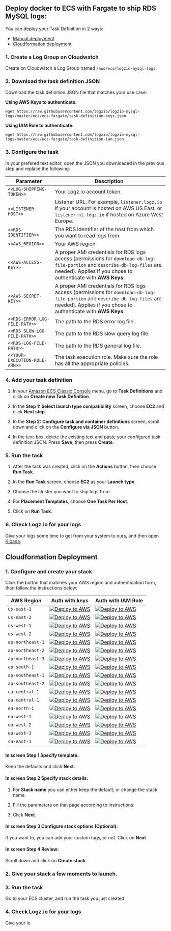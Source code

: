 ## Deploy docker to ECS with Fargate to ship RDS MySQL logs:

You can deploy your Task Definition in 2 ways:
- [Manual deployment](#Manual-deployment)
- [Cloudformation deployment](#Cloudformation-deployment)

### 1. Create a Log Group on Cloudwatch

Create on Cloudwatch a Log Group named `/aws/ecs/logzio-mysql-logs`.

### 2. Download the task definition JSON

Download the task definition JSON file that matches your use case:

**Using AWS Keys to authenticate:**

```shell
wget https://raw.githubusercontent.com/logzio/logzio-mysql-logs/master/ecs/ecs-fargate/task-definition-keys.json
```

**Using IAM Role to authenticate:**

```shell
wget https://raw.githubusercontent.com/logzio/logzio-mysql-logs/master/ecs/ecs-fargate/task-definition-iam.json
```

### 3. Configure the task

In your prefered text editor, open the JSON you downloaded in the previous step and replace the following:

| Parameter | Description |
|---|---|
| `<<LOG-SHIPPING-TOKEN>>` | Your Logz.io account token. |
| `<<LISTENER-HOST>>` | Listener URL. For example, `listener.logz.io` if your account is hosted on AWS US East, or `listener-nl.logz.io` if hosted on Azure West Europe. |
| `<<RDS-IDENTIFIER>>` | The RDS identifier of the host from which you want to read logs from. |
| `<<AWS_REGION>>` | Your AWS region |
| `<<AWS-ACCESS-KEY>>` | A proper AMI credentials for RDS logs access (permissions for `download-db-log-file-portion` and `describe-db-log-files` are needed). Applies if you chose to authenticate with **AWS Keys**. |
| `<<AWS-SECRET-KEY>>` | A proper AMI credentials for RDS logs access (permissions for `download-db-log-file-portion` and `describe-db-log-files` are needed). Applies if you chose to authenticate with **AWS Keys**. |
| `<<RDS-ERROR-LOG-FILE-PATH>>` | The path to the RDS error log file. |
| `<<RDS-SLOW-LOG-FILE-PATH>>` | The path to the RDS slow query log file. |
| `<<RDS-LOG-FILE-PATH>>` | The path to the RDS general log file. |
| `<<YOUR-EXECUTION-ROLE-ARN>>` | The task execution role. Make sure the role has all the appropriate policies. |

### 4. Add your task definition

1. In your [Amazon ECS Classic Console](https://console.aws.amazon.com/ecs/) menu, go to **Task Definitions** and click on **Create new Task Definition**.

2. In the **Step 1: Select launch type compatibility** screen, choose **EC2** and click **Next step**.

3. In the **Step 2: Configure task and container definitions** screen, scroll down and click on the **Configure via JSON** button.

4. In the text-box, delete the existing text and paste your configured task definition JSON. Press **Save**, then press **Create**.

### 5. Run the task

1. After the task was created, click on the **Actions** button, then choose **Run Task**.

2. In the **Run Task** screen, choose **EC2** as your **Launch type**.

3. Choose the cluster you want to ship logs from.

4. For **Placement Templates**, choose **One Task Per Host**.

5. Click on **Run Task**.

### 6. Check Logz.io for your logs

Give your logs some time to get from your system to ours, and then open [Kibana](https://app.logz.io/#/dashboard/kibana).

## Cloudformation Deployment

### 1. Configure and create your stack

Click the button that matches your AWS region and authentication form, then follow the instructions below:

| AWS Region       | Auth with keys                                                                                                                                                                                                                                                                                                                                                   | Auth with IAM Role                                                                                                                                                                                                                                                                                                                                              |
|------------------|------------------------------------------------------------------------------------------------------------------------------------------------------------------------------------------------------------------------------------------------------------------------------------------------------------------------------------------------------------------|-----------------------------------------------------------------------------------------------------------------------------------------------------------------------------------------------------------------------------------------------------------------------------------------------------------------------------------------------------------------|
| `us-east-1`      | [![Deploy to AWS](https://dytvr9ot2sszz.cloudfront.net/logz-docs/lights/LightS-button.png)](https://console.aws.amazon.com/cloudformation/home?region=us-east-1#/stacks/create/template?templateURL=https://logzio-aws-integrations-us-east-1.s3.amazonaws.com/logzio-mysql-logs/1.0.0/ecs/fargate/sam-template-keys.yaml&stackName=logzio-mysql-logs)           | [![Deploy to AWS](https://dytvr9ot2sszz.cloudfront.net/logz-docs/lights/LightS-button.png)](https://console.aws.amazon.com/cloudformation/home?region=us-east-1#/stacks/create/template?templateURL=https://logzio-aws-integrations-us-east-1.s3.amazonaws.com/logzio-mysql-logs/1.0.0/ecs/fargate/sam-template-iam.yaml&stackName=logzio-mysql-logs)           | 
| `us-east-2`      | [![Deploy to AWS](https://dytvr9ot2sszz.cloudfront.net/logz-docs/lights/LightS-button.png)](https://console.aws.amazon.com/cloudformation/home?region=us-east-2#/stacks/create/template?templateURL=https://logzio-aws-integrations-us-east-2.s3.amazonaws.com/logzio-mysql-logs/1.0.0/ecs/fargate/sam-template-keys.yaml&stackName=logzio-mysql-logs)           | [![Deploy to AWS](https://dytvr9ot2sszz.cloudfront.net/logz-docs/lights/LightS-button.png)](https://console.aws.amazon.com/cloudformation/home?region=us-east-2#/stacks/create/template?templateURL=https://logzio-aws-integrations-us-east-2.s3.amazonaws.com/logzio-mysql-logs/1.0.0/ecs/fargate/sam-template-iam.yaml&stackName=logzio-mysql-logs)           |
| `us-west-1`      | [![Deploy to AWS](https://dytvr9ot2sszz.cloudfront.net/logz-docs/lights/LightS-button.png)](https://console.aws.amazon.com/cloudformation/home?region=us-west-1#/stacks/create/template?templateURL=https://logzio-aws-integrations-us-west-1.s3.amazonaws.com/logzio-mysql-logs/1.0.0/ecs/fargate/sam-template-keys.yaml&stackName=logzio-mysql-logs)           | [![Deploy to AWS](https://dytvr9ot2sszz.cloudfront.net/logz-docs/lights/LightS-button.png)](https://console.aws.amazon.com/cloudformation/home?region=us-west-1#/stacks/create/template?templateURL=https://logzio-aws-integrations-us-west-1.s3.amazonaws.com/logzio-mysql-logs/1.0.0/ecs/fargate/sam-template-iam.yaml&stackName=logzio-mysql-logs)           |
| `us-west-2`      | [![Deploy to AWS](https://dytvr9ot2sszz.cloudfront.net/logz-docs/lights/LightS-button.png)](https://console.aws.amazon.com/cloudformation/home?region=us-west-2#/stacks/create/template?templateURL=https://logzio-aws-integrations-us-west-2.s3.amazonaws.com/logzio-mysql-logs/1.0.0/ecs/fargate/sam-template-keys.yaml&stackName=logzio-mysql-logs)           | [![Deploy to AWS](https://dytvr9ot2sszz.cloudfront.net/logz-docs/lights/LightS-button.png)](https://console.aws.amazon.com/cloudformation/home?region=us-west-2#/stacks/create/template?templateURL=https://logzio-aws-integrations-us-west-2.s3.amazonaws.com/logzio-mysql-logs/1.0.0/ecs/fargate/sam-template-iam.yaml&stackName=logzio-mysql-logs)           |
| `ap-northeast-1` | [![Deploy to AWS](https://dytvr9ot2sszz.cloudfront.net/logz-docs/lights/LightS-button.png)](https://console.aws.amazon.com/cloudformation/home?region=ap-northeast-1#/stacks/create/template?templateURL=https://logzio-aws-integrations-ap-northeast-1.s3.amazonaws.com/logzio-mysql-logs/1.0.0/ecs/fargate/sam-template-keys.yaml&stackName=logzio-mysql-logs) | [![Deploy to AWS](https://dytvr9ot2sszz.cloudfront.net/logz-docs/lights/LightS-button.png)](https://console.aws.amazon.com/cloudformation/home?region=ap-northeast-1#/stacks/create/template?templateURL=https://logzio-aws-integrations-ap-northeast-1.s3.amazonaws.com/logzio-mysql-logs/1.0.0/ecs/fargate/sam-template-iam.yaml&stackName=logzio-mysql-logs) |
| `ap-northeast-2` | [![Deploy to AWS](https://dytvr9ot2sszz.cloudfront.net/logz-docs/lights/LightS-button.png)](https://console.aws.amazon.com/cloudformation/home?region=ap-northeast-2#/stacks/create/template?templateURL=https://logzio-aws-integrations-ap-northeast-2.s3.amazonaws.com/logzio-mysql-logs/1.0.0/ecs/fargate/sam-template-keys.yaml&stackName=logzio-mysql-logs) | [![Deploy to AWS](https://dytvr9ot2sszz.cloudfront.net/logz-docs/lights/LightS-button.png)](https://console.aws.amazon.com/cloudformation/home?region=ap-northeast-2#/stacks/create/template?templateURL=https://logzio-aws-integrations-ap-northeast-2.s3.amazonaws.com/logzio-mysql-logs/1.0.0/ecs/fargate/sam-template-iam.yaml&stackName=logzio-mysql-logs) |
| `ap-northeast-3` | [![Deploy to AWS](https://dytvr9ot2sszz.cloudfront.net/logz-docs/lights/LightS-button.png)](https://console.aws.amazon.com/cloudformation/home?region=ap-northeast-3#/stacks/create/template?templateURL=https://logzio-aws-integrations-ap-northeast-3.s3.amazonaws.com/logzio-mysql-logs/1.0.0/ecs/fargate/sam-template-keys.yaml&stackName=logzio-mysql-logs) | [![Deploy to AWS](https://dytvr9ot2sszz.cloudfront.net/logz-docs/lights/LightS-button.png)](https://console.aws.amazon.com/cloudformation/home?region=ap-northeast-3#/stacks/create/template?templateURL=https://logzio-aws-integrations-ap-northeast-3.s3.amazonaws.com/logzio-mysql-logs/1.0.0/ecs/fargate/sam-template-iam.yaml&stackName=logzio-mysql-logs) |
| `ap-south-1`     | [![Deploy to AWS](https://dytvr9ot2sszz.cloudfront.net/logz-docs/lights/LightS-button.png)](https://console.aws.amazon.com/cloudformation/home?region=ap-south-1#/stacks/create/template?templateURL=https://logzio-aws-integrations-ap-south-1.s3.amazonaws.com/logzio-mysql-logs/1.0.0/ecs/fargate/sam-template-keys.yaml&stackName=logzio-mysql-logs)         | [![Deploy to AWS](https://dytvr9ot2sszz.cloudfront.net/logz-docs/lights/LightS-button.png)](https://console.aws.amazon.com/cloudformation/home?region=ap-south-1#/stacks/create/template?templateURL=https://logzio-aws-integrations-ap-south-1.s3.amazonaws.com/logzio-mysql-logs/1.0.0/ecs/fargate/sam-template-iam.yaml&stackName=logzio-mysql-logs)         |
| `ap-southeast-1` | [![Deploy to AWS](https://dytvr9ot2sszz.cloudfront.net/logz-docs/lights/LightS-button.png)](https://console.aws.amazon.com/cloudformation/home?region=ap-southeast-1#/stacks/create/template?templateURL=https://logzio-aws-integrations-ap-southeast-1.s3.amazonaws.com/logzio-mysql-logs/1.0.0/ecs/fargate/sam-template-keys.yaml&stackName=logzio-mysql-logs) | [![Deploy to AWS](https://dytvr9ot2sszz.cloudfront.net/logz-docs/lights/LightS-button.png)](https://console.aws.amazon.com/cloudformation/home?region=ap-southeast-1#/stacks/create/template?templateURL=https://logzio-aws-integrations-ap-southeast-1.s3.amazonaws.com/logzio-mysql-logs/1.0.0/ecs/fargate/sam-template-iam.yaml&stackName=logzio-mysql-logs) |
| `ap-southeast-2` | [![Deploy to AWS](https://dytvr9ot2sszz.cloudfront.net/logz-docs/lights/LightS-button.png)](https://console.aws.amazon.com/cloudformation/home?region=ap-southeast-2#/stacks/create/template?templateURL=https://logzio-aws-integrations-ap-southeast-2.s3.amazonaws.com/logzio-mysql-logs/1.0.0/ecs/fargate/sam-template-keys.yaml&stackName=logzio-mysql-logs) | [![Deploy to AWS](https://dytvr9ot2sszz.cloudfront.net/logz-docs/lights/LightS-button.png)](https://console.aws.amazon.com/cloudformation/home?region=ap-southeast-2#/stacks/create/template?templateURL=https://logzio-aws-integrations-ap-southeast-2.s3.amazonaws.com/logzio-mysql-logs/1.0.0/ecs/fargate/sam-template-iam.yaml&stackName=logzio-mysql-logs) |
| `ca-central-1`   | [![Deploy to AWS](https://dytvr9ot2sszz.cloudfront.net/logz-docs/lights/LightS-button.png)](https://console.aws.amazon.com/cloudformation/home?region=ca-central-1#/stacks/create/template?templateURL=https://logzio-aws-integrations-ca-central-1.s3.amazonaws.com/logzio-mysql-logs/1.0.0/ecs/fargate/sam-template-keys.yaml&stackName=logzio-mysql-logs)     | [![Deploy to AWS](https://dytvr9ot2sszz.cloudfront.net/logz-docs/lights/LightS-button.png)](https://console.aws.amazon.com/cloudformation/home?region=ca-central-1#/stacks/create/template?templateURL=https://logzio-aws-integrations-ca-central-1.s3.amazonaws.com/logzio-mysql-logs/1.0.0/ecs/fargate/sam-template-iam.yaml&stackName=logzio-mysql-logs)     |
| `eu-central-1`   | [![Deploy to AWS](https://dytvr9ot2sszz.cloudfront.net/logz-docs/lights/LightS-button.png)](https://console.aws.amazon.com/cloudformation/home?region=eu-central-1#/stacks/create/template?templateURL=https://logzio-aws-integrations-eu-central-1.s3.amazonaws.com/logzio-mysql-logs/1.0.0/ecs/fargate/sam-template-keys.yaml&stackName=logzio-mysql-logs)     | [![Deploy to AWS](https://dytvr9ot2sszz.cloudfront.net/logz-docs/lights/LightS-button.png)](https://console.aws.amazon.com/cloudformation/home?region=eu-central-1#/stacks/create/template?templateURL=https://logzio-aws-integrations-eu-central-1.s3.amazonaws.com/logzio-mysql-logs/1.0.0/ecs/fargate/sam-template-iam.yaml&stackName=logzio-mysql-logs)     |
| `eu-north-1`     | [![Deploy to AWS](https://dytvr9ot2sszz.cloudfront.net/logz-docs/lights/LightS-button.png)](https://console.aws.amazon.com/cloudformation/home?region=eu-north-1#/stacks/create/template?templateURL=https://logzio-aws-integrations-eu-north-1.s3.amazonaws.com/logzio-mysql-logs/1.0.0/ecs/fargate/sam-template-keys.yaml&stackName=logzio-mysql-logs)         | [![Deploy to AWS](https://dytvr9ot2sszz.cloudfront.net/logz-docs/lights/LightS-button.png)](https://console.aws.amazon.com/cloudformation/home?region=eu-north-1#/stacks/create/template?templateURL=https://logzio-aws-integrations-eu-north-1.s3.amazonaws.com/logzio-mysql-logs/1.0.0/ecs/fargate/sam-template-iam.yaml&stackName=logzio-mysql-logs)         |
| `eu-west-1`      | [![Deploy to AWS](https://dytvr9ot2sszz.cloudfront.net/logz-docs/lights/LightS-button.png)](https://console.aws.amazon.com/cloudformation/home?region=eu-west-1#/stacks/create/template?templateURL=https://logzio-aws-integrations-eu-west-1.s3.amazonaws.com/logzio-mysql-logs/1.0.0/ecs/fargate/sam-template-keys.yaml&stackName=logzio-mysql-logs)           | [![Deploy to AWS](https://dytvr9ot2sszz.cloudfront.net/logz-docs/lights/LightS-button.png)](https://console.aws.amazon.com/cloudformation/home?region=eu-west-1#/stacks/create/template?templateURL=https://logzio-aws-integrations-eu-west-1.s3.amazonaws.com/logzio-mysql-logs/1.0.0/ecs/fargate/sam-template-iam.yaml&stackName=logzio-mysql-logs)           |
| `eu-west-2`      | [![Deploy to AWS](https://dytvr9ot2sszz.cloudfront.net/logz-docs/lights/LightS-button.png)](https://console.aws.amazon.com/cloudformation/home?region=eu-west-2#/stacks/create/template?templateURL=https://logzio-aws-integrations-eu-west-2.s3.amazonaws.com/logzio-mysql-logs/1.0.0/ecs/fargate/sam-template-keys.yaml&stackName=logzio-mysql-logs)           | [![Deploy to AWS](https://dytvr9ot2sszz.cloudfront.net/logz-docs/lights/LightS-button.png)](https://console.aws.amazon.com/cloudformation/home?region=eu-west-2#/stacks/create/template?templateURL=https://logzio-aws-integrations-eu-west-2.s3.amazonaws.com/logzio-mysql-logs/1.0.0/ecs/fargate/sam-template-iam.yaml&stackName=logzio-mysql-logs)           |
| `eu-west-3`      | [![Deploy to AWS](https://dytvr9ot2sszz.cloudfront.net/logz-docs/lights/LightS-button.png)](https://console.aws.amazon.com/cloudformation/home?region=eu-west-3#/stacks/create/template?templateURL=https://logzio-aws-integrations-eu-west-3.s3.amazonaws.com/logzio-mysql-logs/1.0.0/ecs/fargate/sam-template-keys.yaml&stackName=logzio-mysql-logs)           | [![Deploy to AWS](https://dytvr9ot2sszz.cloudfront.net/logz-docs/lights/LightS-button.png)](https://console.aws.amazon.com/cloudformation/home?region=eu-west-3#/stacks/create/template?templateURL=https://logzio-aws-integrations-eu-west-3.s3.amazonaws.com/logzio-mysql-logs/1.0.0/ecs/fargate/sam-template-iam.yaml&stackName=logzio-mysql-logs)           |
| `sa-east-1`      | [![Deploy to AWS](https://dytvr9ot2sszz.cloudfront.net/logz-docs/lights/LightS-button.png)](https://console.aws.amazon.com/cloudformation/home?region=sa-east-1#/stacks/create/template?templateURL=https://logzio-aws-integrations-sa-east-1.s3.amazonaws.com/logzio-mysql-logs/1.0.0/ecs/fargate/sam-template-keys.yaml&stackName=logzio-mysql-logs)           | [![Deploy to AWS](https://dytvr9ot2sszz.cloudfront.net/logz-docs/lights/LightS-button.png)](https://console.aws.amazon.com/cloudformation/home?region=sa-east-1#/stacks/create/template?templateURL=https://logzio-aws-integrations-sa-east-1.s3.amazonaws.com/logzio-mysql-logs/1.0.0/ecs/fargate/sam-template-iam.yaml&stackName=logzio-mysql-logs)           |

#### In screen **Step 1 Specify template**:

Keep the defaults and click **Next**.

#### In screen **Step 2 Specify stack details**:

1. For **Stack name** you can either keep the default, or change the stack name.

2. Fill the parameters on that page according to instructions.

3. Click **Next**.


#### In screen **Step 3 Configure stack options** (Optional):

If you want to, you can add your custom tags, or not. Click on **Next**.

#### In screen **Step 4 Review**:

Scroll down and click on **Create stack**.

### 2. Give your stack a few moments to launch.

### 3. Run the task

Go to your ECS cluster, and run the task you just created.

### 4. Check Logz.io for your logs

Give your lo